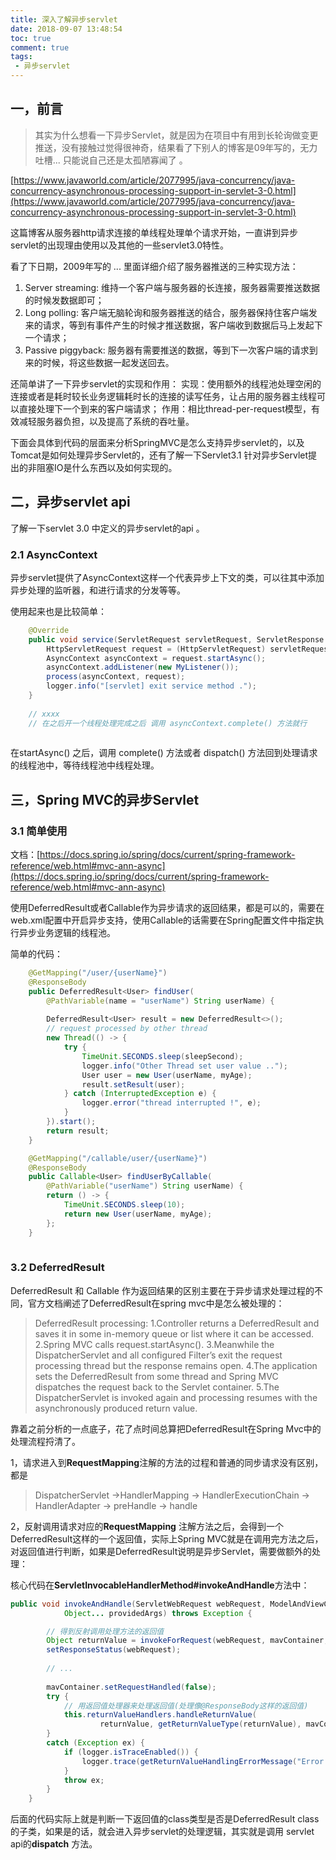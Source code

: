 ```yaml
---
title: 深入了解异步servlet
date: 2018-09-07 13:48:54
toc: true
comment: true
tags:
 - 异步servlet
---
```


## 一，前言

> 其实为什么想看一下异步Servlet，就是因为在项目中有用到长轮询做变更推送，没有接触过觉得很神奇，结果看了下别人的博客是09年写的，无力吐槽... 只能说自己还是太孤陋寡闻了 。

[https://www.javaworld.com/article/2077995/java-concurrency/java-concurrency-asynchronous-processing-support-in-servlet-3-0.html](https://www.javaworld.com/article/2077995/java-concurrency/java-concurrency-asynchronous-processing-support-in-servlet-3-0.html)

这篇博客从服务器http请求连接的单线程处理单个请求开始，一直讲到异步servlet的出现理由使用以及其他的一些servlet3.0特性。

看了下日期，2009年写的 ... 
里面详细介绍了服务器推送的三种实现方法：
 1. Server streaming: 维持一个客户端与服务器的长连接，服务器需要推送数据的时候发数据即可；
 2. Long polling: 客户端无脑轮询和服务器推送的结合，服务器保持住客户端发来的请求，等到有事件产生的时候才推送数据，客户端收到数据后马上发起下一个请求；
 3. Passive piggyback: 服务器有需要推送的数据，等到下一次客户端的请求到来的时候，将这些数据一起发送回去。

<!--more-->

还简单讲了一下异步servlet的实现和作用：
实现：使用额外的线程池处理空闲的连接或者是耗时较长业务逻辑耗时长的连接的读写任务，让占用的服务器主线程可以直接处理下一个到来的客户端请求；
作用：相比thread-per-request模型，有效减轻服务器负担，以及提高了系统的吞吐量。

下面会具体到代码的层面来分析SpringMVC是怎么支持异步servlet的，以及Tomcat是如何处理异步Servlet的，还有了解一下Servlet3.1 针对异步Servlet提出的非阻塞IO是什么东西以及如何实现的。

## 二，异步servlet api

了解一下servlet 3.0 中定义的异步servlet的api 。

### 2.1 AsyncContext
异步servlet提供了AsyncContext这样一个代表异步上下文的类，可以往其中添加异步处理的监听器，和进行请求的分发等等。

使用起来也是比较简单：

``` java
	@Override
    public void service(ServletRequest servletRequest, ServletResponse servletResponse) throws ServletException, IOException {
        HttpServletRequest request = (HttpServletRequest) servletRequest;
        AsyncContext asyncContext = request.startAsync();
        asyncContext.addListener(new MyListener());
        process(asyncContext, request);
        logger.info("[servlet] exit service method .");
    }
	
	// xxxx 
	// 在之后开一个线程处理完成之后 调用 asyncContext.complete() 方法就行
	
```
在startAsync() 之后，调用 complete() 方法或者 dispatch() 方法回到处理请求的线程池中，等待线程池中线程处理。

## 三，Spring MVC的异步Servlet

### 3.1 简单使用

文档：[https://docs.spring.io/spring/docs/current/spring-framework-reference/web.html#mvc-ann-async](https://docs.spring.io/spring/docs/current/spring-framework-reference/web.html#mvc-ann-async)

使用DeferredResult或者Callable作为异步请求的返回结果，都是可以的，需要在web.xml配置中开启异步支持，使用Callable的话需要在Spring配置文件中指定执行异步业务逻辑的线程池。

简单的代码：

``` java
	@GetMapping("/user/{userName}")
    @ResponseBody
    public DeferredResult<User> findUser(
		@PathVariable(name = "userName") String userName) {
		
        DeferredResult<User> result = new DeferredResult<>();
        // request processed by other thread
        new Thread(() -> {
            try {
                TimeUnit.SECONDS.sleep(sleepSecond);
                logger.info("Other Thread set user value ..");
                User user = new User(userName, myAge);
                result.setResult(user);
            } catch (InterruptedException e) {
                logger.error("thread interrupted !", e);
            }
        }).start();
        return result;
    }

    @GetMapping("/callable/user/{userName}")
    @ResponseBody
    public Callable<User> findUserByCallable(
		@PathVariable("userName") String userName) {
        return () -> {
            TimeUnit.SECONDS.sleep(10);
            return new User(userName, myAge);
        };
    }
	
```

### 3.2 DeferredResult

DeferredResult 和 Callable 作为返回结果的区别主要在于异步请求处理过程的不同，官方文档阐述了DeferredResult在spring mvc中是怎么被处理的：

>DeferredResult processing:
>1.Controller returns a DeferredResult and saves it in some in-memory queue or list where it can be accessed.
>2.Spring MVC calls request.startAsync().
>3.Meanwhile the DispatcherServlet and all configured Filter’s exit the request processing thread but the response remains open.
>4.The application sets the DeferredResult from some thread and Spring MVC dispatches the request back to the Servlet container.
>5.The DispatcherServlet is invoked again and processing resumes with the asynchronously produced return value.

靠着之前分析的一点底子，花了点时间总算把DeferredResult在Spring Mvc中的处理流程捋清了。

1，请求进入到**RequestMapping**注解的方法的过程和普通的同步请求没有区别，都是
>DispatcherServlet ->HandlerMapping -> HandlerExecutionChain -> HandlerAdapter -> preHandle -> handle

2，反射调用请求对应的**RequestMapping** 注解方法之后，会得到一个DeferredResult<T>这样的一个返回值，实际上Spring MVC就是在调用完方法之后，对返回值进行判断，如果是DeferredResult说明是异步Servlet，需要做额外的处理：

核心代码在**ServletInvocableHandlerMethod#invokeAndHandle**方法中：

``` java
public void invokeAndHandle(ServletWebRequest webRequest, ModelAndViewContainer mavContainer,
			Object... providedArgs) throws Exception {

		// 得到反射调用处理方法的返回值
		Object returnValue = invokeForRequest(webRequest, mavContainer, providedArgs);
		setResponseStatus(webRequest);
		
		// ... 
	
		mavContainer.setRequestHandled(false);
		try {
			// 用返回值处理器来处理返回值(处理像@ResponseBody这样的返回值)
			this.returnValueHandlers.handleReturnValue(
					returnValue, getReturnValueType(returnValue), mavContainer, webRequest);
		}
		catch (Exception ex) {
			if (logger.isTraceEnabled()) {
				logger.trace(getReturnValueHandlingErrorMessage("Error handling return value", returnValue), ex);
			}
			throw ex;
		}
	}
```

后面的代码实际上就是判断一下返回值的class类型是否是DeferredResult class的子类，如果是的话，就会进入异步servlet的处理逻辑，其实就是调用
servlet api的**dispatch** 方法。



